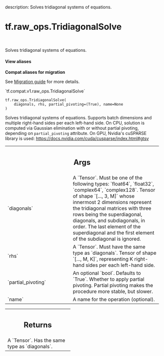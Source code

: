description: Solves tridiagonal systems of equations.

<div itemscope itemtype="http://developers.google.com/ReferenceObject">
<meta itemprop="name" content="tf.raw_ops.TridiagonalSolve" />
<meta itemprop="path" content="Stable" />
</div>

# tf.raw_ops.TridiagonalSolve

<!-- Insert buttons and diff -->

<table class="tfo-notebook-buttons tfo-api nocontent" align="left">

</table>



Solves tridiagonal systems of equations.

<section class="expandable">
  <h4 class="showalways">View aliases</h4>
  <p>
<b>Compat aliases for migration</b>
<p>See
<a href="https://www.tensorflow.org/guide/migrate">Migration guide</a> for
more details.</p>
<p>`tf.compat.v1.raw_ops.TridiagonalSolve`</p>
</p>
</section>

<pre class="devsite-click-to-copy prettyprint lang-py tfo-signature-link">
<code>tf.raw_ops.TridiagonalSolve(
    diagonals, rhs, partial_pivoting=(True), name=None
)
</code></pre>



<!-- Placeholder for "Used in" -->

  Solves tridiagonal systems of equations.
  Supports batch dimensions and multiple right-hand sides per each left-hand
  side.
  On CPU, solution is computed via Gaussian elimination with or without partial
  pivoting, depending on `partial_pivoting` attribute. On GPU, Nvidia's cuSPARSE
  library is used: https://docs.nvidia.com/cuda/cusparse/index.html#gtsv

<!-- Tabular view -->
 <table class="responsive fixed orange">
<colgroup><col width="214px"><col></colgroup>
<tr><th colspan="2"><h2 class="add-link">Args</h2></th></tr>

<tr>
<td>
`diagonals`
</td>
<td>
A `Tensor`. Must be one of the following types: `float64`, `float32`, `complex64`, `complex128`.
Tensor of shape `[..., 3, M]` whose innermost 2 dimensions represent the
tridiagonal matrices with three rows being the superdiagonal, diagonals, and
subdiagonals, in order. The last element of the superdiagonal and the first
element of the subdiagonal is ignored.
</td>
</tr><tr>
<td>
`rhs`
</td>
<td>
A `Tensor`. Must have the same type as `diagonals`.
Tensor of shape `[..., M, K]`, representing K right-hand sides per each
left-hand side.
</td>
</tr><tr>
<td>
`partial_pivoting`
</td>
<td>
An optional `bool`. Defaults to `True`.
Whether to apply partial pivoting. Partial pivoting makes the procedure more
stable, but slower.
</td>
</tr><tr>
<td>
`name`
</td>
<td>
A name for the operation (optional).
</td>
</tr>
</table>



<!-- Tabular view -->
 <table class="responsive fixed orange">
<colgroup><col width="214px"><col></colgroup>
<tr><th colspan="2"><h2 class="add-link">Returns</h2></th></tr>
<tr class="alt">
<td colspan="2">
A `Tensor`. Has the same type as `diagonals`.
</td>
</tr>

</table>

